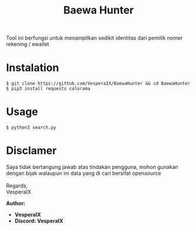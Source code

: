 <h1 align="center">Baewa Hunter</h1>

<br>

Tool ini berfungsi untuk menampilkan sedikit identitas dari pemilik nomer rekening / ewallet

# Instalation
`$ git clone https://github.com/VesperaIX/BaewaHunter && cd BaewaHunter`<br>
`$ pip3 install requests colorama`

# Usage
`$ python3 search.py`

# Disclamer
Saya tidak bertangung jawab atas tindakan pengguna, mohon gunakan dengan bijak walaupun ini data yang di cari bersifat opensource
<br>
<br>
Regards,
<br>
VesperaIX

**Author:**
- **VesperaIX**
- **Discord: VesperaIX**
